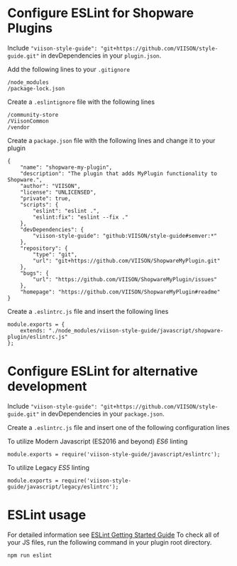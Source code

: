 # Configure ESLint for Shopware Plugins

Include `"viison-style-guide": "git+https://github.com/VIISON/style-guide.git"` in devDependencies in your `plugin.json`.

Add the following lines to your `.gitignore`
```
/node_modules
/package-lock.json
```

Create a `.eslintignore` file with the following lines
```
/community-store
/ViisonCommon
/vendor
```

Create a `package.json` file with the following lines and change it to your plugin
```
{
    "name": "shopware-my-plugin",
    "description": "The plugin that adds MyPlugin functionality to Shopware.",
    "author": "VIISON",
    "license": "UNLICENSED",
    "private": true,
    "scripts": {
        "eslint": "eslint .",
        "eslint:fix": "eslint --fix ."
    },
    "devDependencies": {
        "viison-style-guide": "github:VIISON/style-guide#semver:*"
    },
    "repository": {
        "type": "git",
        "url": "git+https://github.com/VIISON/ShopwareMyPlugin.git"
    },
    "bugs": {
        "url": "https://github.com/VIISON/ShopwareMyPlugin/issues"
    },
    "homepage": "https://github.com/VIISON/ShopwareMyPlugin#readme"
}

```

Create a `.eslintrc.js` file and insert the following lines
```
module.exports = {
    extends: "./node_modules/viison-style-guide/javascript/shopware-plugin/eslintrc.js"
};
```

# Configure ESLint for alternative development

Include `"viison-style-guide": "git+https://github.com/VIISON/style-guide.git"` in devDependencies in your `package.json`.

Create a `.eslintrc.js` file and insert one of the following configuration lines

To utilize Modern Javascript (ES2016 and beyond) *ES6* linting
```
module.exports = require('viison-style-guide/javascript/eslintrc');
```

To utilize Legacy *ES5* linting
```
module.exports = require('viison-style-guide/javascript/legacy/eslintrc');
```

# ESLint usage

For detailed information see [ESLint Getting Started Guide](https://eslint.org/docs/user-guide/getting-started)
To check all of your JS files, run the following command in your plugin root directory.
```
npm run eslint
```
